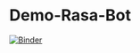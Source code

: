 # Demo-Rasa-Bot
[![Binder](https://mybinder.org/badge_logo.svg)](https://mybinder.org/v2/gh/Eloizi/Demo-Rasa-Bot/HEAD)
